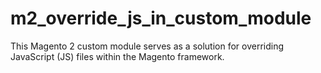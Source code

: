 # m2_override_js_in_custom_module
This Magento 2 custom module serves as a solution for overriding JavaScript (JS) files within the Magento framework.
